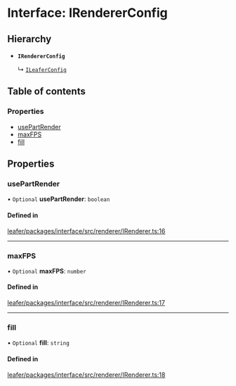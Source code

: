 # Interface: IRendererConfig

## Hierarchy

- **`IRendererConfig`**

  ↳ [`ILeaferConfig`](ILeaferConfig.md)

## Table of contents

### Properties

- [usePartRender](IRendererConfig.md#usepartrender)
- [maxFPS](IRendererConfig.md#maxfps)
- [fill](IRendererConfig.md#fill)

## Properties

### usePartRender

• `Optional` **usePartRender**: `boolean`

#### Defined in

[leafer/packages/interface/src/renderer/IRenderer.ts:16](https://github.com/leaferjs/leafer/blob/0c6b9de/packages/interface/src/renderer/IRenderer.ts#L16)

___

### maxFPS

• `Optional` **maxFPS**: `number`

#### Defined in

[leafer/packages/interface/src/renderer/IRenderer.ts:17](https://github.com/leaferjs/leafer/blob/0c6b9de/packages/interface/src/renderer/IRenderer.ts#L17)

___

### fill

• `Optional` **fill**: `string`

#### Defined in

[leafer/packages/interface/src/renderer/IRenderer.ts:18](https://github.com/leaferjs/leafer/blob/0c6b9de/packages/interface/src/renderer/IRenderer.ts#L18)
